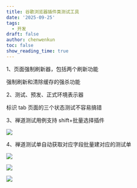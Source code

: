 ```yaml
---
title: 谷歌浏览器插件类测试工具
date: '2025-09-25'
tags:
  - 开发
draft: false
author: chenwenkun
toc: false
show_reading_time: true
---
```

1、页面强制刷新器，包括两个刷新功能

强制刷新和清除缓存的强杀功能

2、测试、预发、正式环境表示器

标识 tab 页面的三个状态测试不容易搞错

3、禅道测试用例支持 shift+批量选择插件

![](https://prod-files-secure.s3.us-west-2.amazonaws.com/c205fb54-92b2-4987-8be3-972b67d27acc/7ca8990d-2ef0-4ad6-8256-c807dbb8b3d5/image.png?X-Amz-Algorithm=AWS4-HMAC-SHA256&X-Amz-Content-Sha256=UNSIGNED-PAYLOAD&X-Amz-Credential=ASIAZI2LB4665FZTYZNB%2F20251004%2Fus-west-2%2Fs3%2Faws4_request&X-Amz-Date=20251004T004507Z&X-Amz-Expires=3600&X-Amz-Security-Token=IQoJb3JpZ2luX2VjELj%2F%2F%2F%2F%2F%2F%2F%2F%2F%2FwEaCXVzLXdlc3QtMiJIMEYCIQCOK7I4NZxpf65E5UYReJzi4zdCl0OIdVtOIUR9PMzfogIhAJ4%2BE2ecRdJEC6FgrGhbgxcEUhtjcus6et8A3ucxafdWKv8DCFEQABoMNjM3NDIzMTgzODA1IgyfByiTLp2zUd7o9Icq3AM%2BvpdxWqg4qT7p95QKy8zbII4VbGl42lMGJyi1S09Z1QZD0KijFUMru%2B4%2BKT8WPHUOU%2BF3GclrGsGYFzgtr5Ym5EJc7fPqWQyV2qpyS31Ni6q8Ieewu%2BsHgd8sgdTqkXOdauUIwgUj3QA%2FCw1Dj7XrxJTIHchaN4RWnwFmpu4FGmeZYm1GpOSmYIfuSsJFTX8gdEzY1DlN4ZvkhSdpFVDdz1boJvoDloKPIDGiwdkpITvbgj%2B3HAUJMrxzDoTSKw%2BQ4Vff0ArY%2BytpcfJw8P5PFUI8l2CIANJf1nBmdxeLy1faw1KOAQV5pmRh15jDWCvJUpx1PZOuLZntzYnLWGxZwDh31Ksly45noqD2KGBQoZDANkAX3v2xTXekvdBYCg8iu1jhaDrkJl%2FUtDEVV6MGRtuXtARq1us1AN9S63Ni9He59qkn7RqBnGeKNwfhp8Ftb6jSTgaUWtF%2BJgu3Pwf1nCmxs0pFQCFCji%2Byey1tp7xwPGKRkqYthxtiD5kqKO5KLGPBYpf9D7cdLpYyGVzdBEf3wzxBGEY0ki9ZMVcnZrZ58Gy%2BxFB7HYlc%2B7LXseYUQEO7M4qKtOAfCkNiT0lPKB6XiYiEdXxYvJJYmIu1PqxYoD2WJCXTQWTgPDC2xIHHBjqkAXc2kLSHctrIwcVNYLznVXFNchMI89GlyNGTJW9aKrixmaIInPVO%2FpGMPqGOrPUNuDxxc7ns8WA%2FQQpQxbtp1LCr3Mdm2gT%2Bk86nBOalUcFNVfR%2F8k%2BX5aJ1b7W1KRgEmqT9sy9dQVX7f%2Bpw8%2B4d5MgnTt9GN0PqEcSt5a4xCTLa2rIEkG6KMZVTxYgqq90y%2FKlfffdDnKtjU5M0E1g91vWqOy2j&X-Amz-Signature=9dd6a710757d0d30ee027ea4aa8c2984f4d990179a0786079ab8cf7c4761b64c&X-Amz-SignedHeaders=host&x-amz-checksum-mode=ENABLED&x-id=GetObject)

4、禅道测试单自动获取对应字段批量建对应的测试单

![](https://prod-files-secure.s3.us-west-2.amazonaws.com/c205fb54-92b2-4987-8be3-972b67d27acc/1ea39b01-dd1c-4a56-bb09-4fe87447f5c7/image.png?X-Amz-Algorithm=AWS4-HMAC-SHA256&X-Amz-Content-Sha256=UNSIGNED-PAYLOAD&X-Amz-Credential=ASIAZI2LB4665FZTYZNB%2F20251004%2Fus-west-2%2Fs3%2Faws4_request&X-Amz-Date=20251004T004507Z&X-Amz-Expires=3600&X-Amz-Security-Token=IQoJb3JpZ2luX2VjELj%2F%2F%2F%2F%2F%2F%2F%2F%2F%2FwEaCXVzLXdlc3QtMiJIMEYCIQCOK7I4NZxpf65E5UYReJzi4zdCl0OIdVtOIUR9PMzfogIhAJ4%2BE2ecRdJEC6FgrGhbgxcEUhtjcus6et8A3ucxafdWKv8DCFEQABoMNjM3NDIzMTgzODA1IgyfByiTLp2zUd7o9Icq3AM%2BvpdxWqg4qT7p95QKy8zbII4VbGl42lMGJyi1S09Z1QZD0KijFUMru%2B4%2BKT8WPHUOU%2BF3GclrGsGYFzgtr5Ym5EJc7fPqWQyV2qpyS31Ni6q8Ieewu%2BsHgd8sgdTqkXOdauUIwgUj3QA%2FCw1Dj7XrxJTIHchaN4RWnwFmpu4FGmeZYm1GpOSmYIfuSsJFTX8gdEzY1DlN4ZvkhSdpFVDdz1boJvoDloKPIDGiwdkpITvbgj%2B3HAUJMrxzDoTSKw%2BQ4Vff0ArY%2BytpcfJw8P5PFUI8l2CIANJf1nBmdxeLy1faw1KOAQV5pmRh15jDWCvJUpx1PZOuLZntzYnLWGxZwDh31Ksly45noqD2KGBQoZDANkAX3v2xTXekvdBYCg8iu1jhaDrkJl%2FUtDEVV6MGRtuXtARq1us1AN9S63Ni9He59qkn7RqBnGeKNwfhp8Ftb6jSTgaUWtF%2BJgu3Pwf1nCmxs0pFQCFCji%2Byey1tp7xwPGKRkqYthxtiD5kqKO5KLGPBYpf9D7cdLpYyGVzdBEf3wzxBGEY0ki9ZMVcnZrZ58Gy%2BxFB7HYlc%2B7LXseYUQEO7M4qKtOAfCkNiT0lPKB6XiYiEdXxYvJJYmIu1PqxYoD2WJCXTQWTgPDC2xIHHBjqkAXc2kLSHctrIwcVNYLznVXFNchMI89GlyNGTJW9aKrixmaIInPVO%2FpGMPqGOrPUNuDxxc7ns8WA%2FQQpQxbtp1LCr3Mdm2gT%2Bk86nBOalUcFNVfR%2F8k%2BX5aJ1b7W1KRgEmqT9sy9dQVX7f%2Bpw8%2B4d5MgnTt9GN0PqEcSt5a4xCTLa2rIEkG6KMZVTxYgqq90y%2FKlfffdDnKtjU5M0E1g91vWqOy2j&X-Amz-Signature=2f3c5c4e3104595c477992bb9309d6bb0d0618492e80849cb50de4a163bb3a8e&X-Amz-SignedHeaders=host&x-amz-checksum-mode=ENABLED&x-id=GetObject)

![](https://prod-files-secure.s3.us-west-2.amazonaws.com/c205fb54-92b2-4987-8be3-972b67d27acc/fa727f1d-546c-42aa-9508-d8d3d1275bcd/image.png?X-Amz-Algorithm=AWS4-HMAC-SHA256&X-Amz-Content-Sha256=UNSIGNED-PAYLOAD&X-Amz-Credential=ASIAZI2LB4665FZTYZNB%2F20251004%2Fus-west-2%2Fs3%2Faws4_request&X-Amz-Date=20251004T004507Z&X-Amz-Expires=3600&X-Amz-Security-Token=IQoJb3JpZ2luX2VjELj%2F%2F%2F%2F%2F%2F%2F%2F%2F%2FwEaCXVzLXdlc3QtMiJIMEYCIQCOK7I4NZxpf65E5UYReJzi4zdCl0OIdVtOIUR9PMzfogIhAJ4%2BE2ecRdJEC6FgrGhbgxcEUhtjcus6et8A3ucxafdWKv8DCFEQABoMNjM3NDIzMTgzODA1IgyfByiTLp2zUd7o9Icq3AM%2BvpdxWqg4qT7p95QKy8zbII4VbGl42lMGJyi1S09Z1QZD0KijFUMru%2B4%2BKT8WPHUOU%2BF3GclrGsGYFzgtr5Ym5EJc7fPqWQyV2qpyS31Ni6q8Ieewu%2BsHgd8sgdTqkXOdauUIwgUj3QA%2FCw1Dj7XrxJTIHchaN4RWnwFmpu4FGmeZYm1GpOSmYIfuSsJFTX8gdEzY1DlN4ZvkhSdpFVDdz1boJvoDloKPIDGiwdkpITvbgj%2B3HAUJMrxzDoTSKw%2BQ4Vff0ArY%2BytpcfJw8P5PFUI8l2CIANJf1nBmdxeLy1faw1KOAQV5pmRh15jDWCvJUpx1PZOuLZntzYnLWGxZwDh31Ksly45noqD2KGBQoZDANkAX3v2xTXekvdBYCg8iu1jhaDrkJl%2FUtDEVV6MGRtuXtARq1us1AN9S63Ni9He59qkn7RqBnGeKNwfhp8Ftb6jSTgaUWtF%2BJgu3Pwf1nCmxs0pFQCFCji%2Byey1tp7xwPGKRkqYthxtiD5kqKO5KLGPBYpf9D7cdLpYyGVzdBEf3wzxBGEY0ki9ZMVcnZrZ58Gy%2BxFB7HYlc%2B7LXseYUQEO7M4qKtOAfCkNiT0lPKB6XiYiEdXxYvJJYmIu1PqxYoD2WJCXTQWTgPDC2xIHHBjqkAXc2kLSHctrIwcVNYLznVXFNchMI89GlyNGTJW9aKrixmaIInPVO%2FpGMPqGOrPUNuDxxc7ns8WA%2FQQpQxbtp1LCr3Mdm2gT%2Bk86nBOalUcFNVfR%2F8k%2BX5aJ1b7W1KRgEmqT9sy9dQVX7f%2Bpw8%2B4d5MgnTt9GN0PqEcSt5a4xCTLa2rIEkG6KMZVTxYgqq90y%2FKlfffdDnKtjU5M0E1g91vWqOy2j&X-Amz-Signature=41067bbc01f2cadc38ca67d04dced2bd41d8f3e8161f768dd7878deac69c1a0b&X-Amz-SignedHeaders=host&x-amz-checksum-mode=ENABLED&x-id=GetObject)

![](https://prod-files-secure.s3.us-west-2.amazonaws.com/c205fb54-92b2-4987-8be3-972b67d27acc/2a374ca8-3be3-4978-8ee1-2331f1db0267/image.png?X-Amz-Algorithm=AWS4-HMAC-SHA256&X-Amz-Content-Sha256=UNSIGNED-PAYLOAD&X-Amz-Credential=ASIAZI2LB4665FZTYZNB%2F20251004%2Fus-west-2%2Fs3%2Faws4_request&X-Amz-Date=20251004T004507Z&X-Amz-Expires=3600&X-Amz-Security-Token=IQoJb3JpZ2luX2VjELj%2F%2F%2F%2F%2F%2F%2F%2F%2F%2FwEaCXVzLXdlc3QtMiJIMEYCIQCOK7I4NZxpf65E5UYReJzi4zdCl0OIdVtOIUR9PMzfogIhAJ4%2BE2ecRdJEC6FgrGhbgxcEUhtjcus6et8A3ucxafdWKv8DCFEQABoMNjM3NDIzMTgzODA1IgyfByiTLp2zUd7o9Icq3AM%2BvpdxWqg4qT7p95QKy8zbII4VbGl42lMGJyi1S09Z1QZD0KijFUMru%2B4%2BKT8WPHUOU%2BF3GclrGsGYFzgtr5Ym5EJc7fPqWQyV2qpyS31Ni6q8Ieewu%2BsHgd8sgdTqkXOdauUIwgUj3QA%2FCw1Dj7XrxJTIHchaN4RWnwFmpu4FGmeZYm1GpOSmYIfuSsJFTX8gdEzY1DlN4ZvkhSdpFVDdz1boJvoDloKPIDGiwdkpITvbgj%2B3HAUJMrxzDoTSKw%2BQ4Vff0ArY%2BytpcfJw8P5PFUI8l2CIANJf1nBmdxeLy1faw1KOAQV5pmRh15jDWCvJUpx1PZOuLZntzYnLWGxZwDh31Ksly45noqD2KGBQoZDANkAX3v2xTXekvdBYCg8iu1jhaDrkJl%2FUtDEVV6MGRtuXtARq1us1AN9S63Ni9He59qkn7RqBnGeKNwfhp8Ftb6jSTgaUWtF%2BJgu3Pwf1nCmxs0pFQCFCji%2Byey1tp7xwPGKRkqYthxtiD5kqKO5KLGPBYpf9D7cdLpYyGVzdBEf3wzxBGEY0ki9ZMVcnZrZ58Gy%2BxFB7HYlc%2B7LXseYUQEO7M4qKtOAfCkNiT0lPKB6XiYiEdXxYvJJYmIu1PqxYoD2WJCXTQWTgPDC2xIHHBjqkAXc2kLSHctrIwcVNYLznVXFNchMI89GlyNGTJW9aKrixmaIInPVO%2FpGMPqGOrPUNuDxxc7ns8WA%2FQQpQxbtp1LCr3Mdm2gT%2Bk86nBOalUcFNVfR%2F8k%2BX5aJ1b7W1KRgEmqT9sy9dQVX7f%2Bpw8%2B4d5MgnTt9GN0PqEcSt5a4xCTLa2rIEkG6KMZVTxYgqq90y%2FKlfffdDnKtjU5M0E1g91vWqOy2j&X-Amz-Signature=df7f609b187859bae442f4e2f036744eec525e787ebe10a5249e323935fce0d2&X-Amz-SignedHeaders=host&x-amz-checksum-mode=ENABLED&x-id=GetObject)
